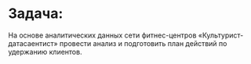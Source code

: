 # Задача:
На основе аналитических данных сети фитнес-центров «Культурист-датасаентист» провести анализ и подготовить план действий по удержанию клиентов.
